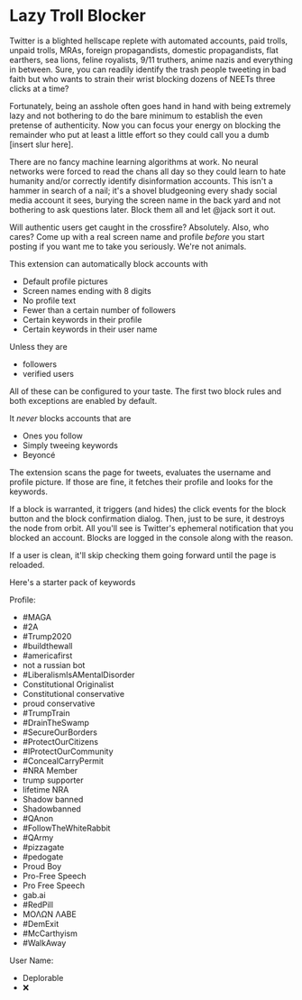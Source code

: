 # Lazy Troll Blocker

Twitter is a blighted hellscape replete with automated accounts, paid trolls, unpaid trolls,
MRAs, foreign propagandists, domestic propagandists, flat earthers, sea lions,
feline royalists, 9/11 truthers, anime nazis and everything in between.
Sure, you can readily identify the trash people tweeting in bad faith but who wants to strain their
wrist blocking dozens of NEETs three clicks at a time?

Fortunately, being an asshole often goes hand in hand with being extremely lazy and not bothering to do
the bare minimum to establish the even pretense of authenticity. Now you can focus your energy
on blocking the remainder who put at least a little effort so they could call you a dumb
[insert slur here].

There are no fancy machine learning algorithms at work. No neural networks were forced to read the
chans all day so they could learn to hate humanity and/or correctly identify disinformation
accounts. This isn't a hammer in search of a nail; it's a shovel bludgeoning every shady social
media account it sees, burying the screen name in the back yard and not bothering to ask
questions later. Block them all and let @jack sort it out.

Will authentic users get caught in the crossfire? Absolutely. Also, who cares? Come up
with a real screen name and profile *before* you start posting if you want me to take
you seriously. We're not animals.

This extension can automatically block accounts with
* Default profile pictures
* Screen names ending with 8 digits
* No profile text
* Fewer than a certain number of followers
* Certain keywords in their profile
* Certain keywords in their user name

Unless they are
* followers
* verified users

All of these can be configured to your taste. The first two block rules and both exceptions are enabled by default.

It *never* blocks accounts that are 
* Ones you follow
* Simply tweeing keywords
* Beyoncé

The extension scans the page for tweets, evaluates the username and profile picture.
If those are fine, it fetches their profile and looks for the keywords.

If a block is warranted, it triggers (and hides) the click events for the block button
and the block confirmation dialog. Then, just to be sure, it destroys the node from orbit.
All you'll see is Twitter's ephemeral notification that you blocked an account. Blocks
are logged in the console along with the reason.

If a user is clean, it'll skip checking them going forward until the page is reloaded.

Here's a starter pack of keywords

Profile:
* \#MAGA
* \#2A
* \#Trump2020
* \#buildthewall
* \#americafirst
* not a russian bot
* \#LiberalismIsAMentalDisorder
* Constitutional Originalist
* Constitutional conservative
* proud conservative
* \#TrumpTrain
* \#DrainTheSwamp
* \#SecureOurBorders
* \#ProtectOurCitizens
* \#IProtectOurCommunity
* \#ConcealCarryPermit
* \#NRA Member
* trump supporter
* lifetime NRA
* Shadow banned
* Shadowbanned
* \#QAnon
* \#FollowTheWhiteRabbit
* \#QArmy
* \#pizzagate
* \#pedogate
* Proud Boy
* Pro-Free Speech
* Pro Free Speech
* gab.ai
* \#RedPill
* ΜΟΛΩΝ ΛΑΒΕ
* \#DemExit
* \#McCarthyism
* \#WalkAway

User Name:
* Deplorable
* ❌
